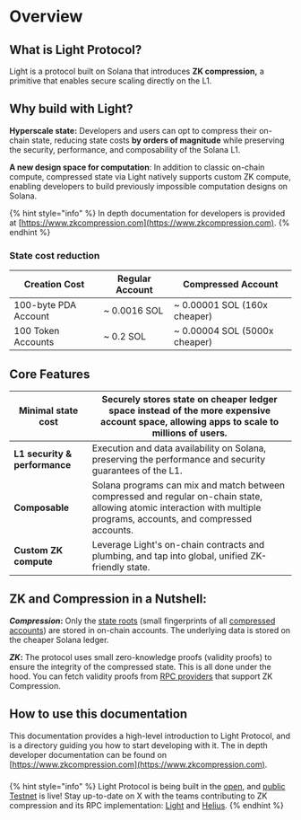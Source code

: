 # Overview

## What is Light Protocol? <a href="#what-is-light" id="what-is-light"></a>

Light is a protocol built on Solana that introduces **ZK compression,** a primitive that enables secure scaling directly on the L1.&#x20;

## **Why build with Light?**

**Hyperscale state:** Developers and users can opt to compress their on-chain state, reducing state costs **by orders of magnitude** while preserving the security, performance, and composability of the Solana L1.

**A new design space for computation**: In addition to classic on-chain compute, compressed state via Light natively supports custom ZK compute, enabling developers to build previously impossible computation designs on Solana.

{% hint style="info" %}
In depth documentation for developers is provided at [https://www.zkcompression.com](https://www.zkcompression.com).
{% endhint %}

### State cost reduction <a href="#state-cost-reduction" id="state-cost-reduction"></a>

| Creation Cost        | Regular Account | Compressed Account             |
| -------------------- | --------------- | ------------------------------ |
| 100-byte PDA Account | \~ 0.0016 SOL   | \~ 0.00001 SOL (160x cheaper)  |
| 100 Token Accounts   | \~ 0.2 SOL      | \~ 0.00004 SOL (5000x cheaper) |

## Core Features <a href="#core-features" id="core-features"></a>

| **Minimal state cost**        | Securely stores state on cheaper ledger space instead of the more expensive account space, allowing apps to scale to millions of users.                                 |
| ----------------------------- | ----------------------------------------------------------------------------------------------------------------------------------------------------------------------- |
| **L1 security & performance** | Execution and data availability on Solana, preserving the performance and security guarantees of the L1.                                                                |
| **Composable**                | Solana programs can mix and match between compressed and regular on-chain state, allowing atomic interaction with multiple programs, accounts, and compressed accounts. |
| **Custom ZK compute**         | Leverage Light's on-chain contracts and plumbing, and tap into global, unified ZK-friendly state.                                                                       |

## ZK and Compression in a Nutshell: <a href="#zk-and-compression-in-a-nutshell" id="zk-and-compression-in-a-nutshell"></a>

_**Compression**_**:** Only the [state roots](learn/core-concepts/state-trees.md) (small fingerprints of all [compressed accounts](learn/core-concepts/compressed-account-model.md)) are stored in on-chain accounts. The underlying data is stored on the cheaper Solana ledger.

_**ZK**_**:** The protocol uses small zero-knowledge proofs (validity proofs) to ensure the integrity of the compressed state. This is all done under the hood. You can fetch validity proofs from [RPC providers](https://www.zkcompression.com/introduction/intro-to-development#rpc-connection) that support ZK Compression.

## How to use this documentation

This documentation provides a high-level introduction to Light Protocol, and is a directory guiding you how to start developing with it. The in depth developer documentation can be found on [https://www.zkcompression.com](https://www.zkcompression.com).

###

{% hint style="info" %}
Light Protocol is being built in the [open](https://github.com/Lightprotocol/light-protocol), and [public Testnet](https://www.zkcompression.com/developers/devnet-addresses) is live! Stay up-to-date on X with the teams contributing to ZK compression and its RPC implementation: [Light](https://twitter.com/LightProtocol) and [Helius](https://twitter.com/heliuslabs).
{% endhint %}
